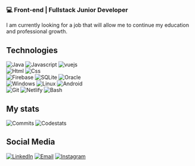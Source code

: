 ### 💻 Front-end | Fullstack Junior Developer

I am currently looking for a job that will allow me to continue my education and professional growth.

## Technologies
![Java](https://img.shields.io/badge/Java-ffd69c?style=for-the-badge&logo=java&logoColor=white&labelColor=101010)
![Javascript](https://img.shields.io/badge/javascript-f5e90f?style=for-the-badge&logo=javascript&logoColor=white&labelColor=101010)
![vuejs](https://img.shields.io/badge/vue.js-9afcbc?style=for-the-badge&logo=vue.js&logoColor=white&labelColor=101010)\
![Html](https://img.shields.io/badge/html5-f5b267?style=for-the-badge&logo=html5&logoColor=white&labelColor=101010)
![Css](https://img.shields.io/badge/css3-9decfa?style=for-the-badge&logo=css3&logoColor=white&labelColor=101010)\
![Firebase](https://img.shields.io/badge/Firebase-FFCA28?style=for-the-badge&logo=firebase&logoColor=white&labelColor=101010)
![SQLite](https://img.shields.io/badge/sqlite-a9e1eb?style=for-the-badge&logo=sqlite&logoColor=white&labelColor=101010)
![Oracle](https://img.shields.io/badge/oracle-ffd278?style=for-the-badge&logo=oracle&logoColor=white&labelColor=101010)\
![Windows](https://img.shields.io/badge/windows-86d3f7?style=for-the-badge&logo=windows&logoColor=white&labelColor=101010)
![Linux](https://img.shields.io/badge/linux-e6f7ff?style=for-the-badge&logo=linux&logoColor=white&labelColor=101010)
![Android](https://img.shields.io/badge/Android-a4fcae?style=for-the-badge&logo=android&logoColor=white&labelColor=101010)\
![Git](https://img.shields.io/badge/Git-fcaebc?style=for-the-badge&logo=git&logoColor=white&labelColor=101010)
![Netlify](https://img.shields.io/badge/Netlify-aee6fc?style=for-the-badge&logo=netlify&logoColor=white&labelColor=101010)
![Bash](https://img.shields.io/badge/Bash-edfaff?style=for-the-badge&logo=gnubash&logoColor=white&labelColor=101010)

## My stats
![Commits](https://github-readme-stats.vercel.app/api?username=joseferalvarez&show_icons=true&theme=dark&include_all_commits=true&count_private=true)
![Codestats](https://github-readme-stats.vercel.app/api/top-langs/?username=joseferalvarez&layout=compact&langs_count=7&theme=dark)

## Social Media
[![LinkedIn](https://img.shields.io/badge/LinkedIn-Jose_Fernando_Alvarez-0077B5?style=for-the-badge&logo=linkedin&logoColor=white&labelColor=101010)](https://www.linkedin.com/in/jose-fernando-álvarez-romero-074625209)
[![Email](https://img.shields.io/badge/Gmail-joseferalvarezromero@gmail.com-D14836?style=for-the-badge&logo=gmail&logoColor=white&labelColor=101010)](mailto:joseferalvarezromero@gmail.com)
[![Instagram](https://img.shields.io/badge/Instagram-josefer__alvarez-ae0aff?style=for-the-badge&logo=Instagram&logoColor=white&labelColor=101010)](https://www.instagram.com/josefer_alvarez/)




